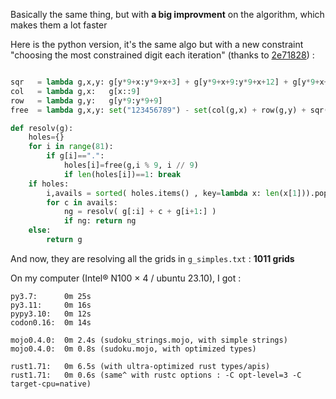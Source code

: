 Basically the same thing, but with **a big improvment** on the algorithm, which makes them a lot faster 

Here is the python version, it's the same algo but with a new constraint "choosing the most constrained digit each iteration" (thanks to [2e71828](https://users.rust-lang.org/u/2e71828))
:

```python

sqr   = lambda g,x,y: g[y*9+x:y*9+x+3] + g[y*9+x+9:y*9+x+12] + g[y*9+x+18:y*9+x+21]
col   = lambda g,x:   g[x::9]
row   = lambda g,y:   g[y*9:y*9+9]
free  = lambda g,x,y: set("123456789") - set(col(g,x) + row(g,y) + sqr(g,(x//3)*3,(y//3)*3))

def resolv(g):
    holes={}
    for i in range(81):
        if g[i]==".":
            holes[i]=free(g,i % 9, i // 9)
            if len(holes[i])==1: break
    if holes: 
        i,avails = sorted( holes.items() , key=lambda x: len(x[1])).pop(0)
        for c in avails:
            ng = resolv( g[:i] + c + g[i+1:] )
            if ng: return ng
    else:
        return g
```

And now, they are resolving all the grids in `g_simples.txt` : **1011 grids**

On my computer (Intel® N100 × 4 / ubuntu 23.10), I got :

```
py3.7:      0m 25s
py3.11:     0m 16s
pypy3.10:   0m 12s
codon0.16:  0m 14s

mojo0.4.0:  0m 2.4s (sudoku_strings.mojo, with simple strings)
mojo0.4.0:  0m 0.8s (sudoku.mojo, with optimized types)

rust1.71:   0m 6.5s (with ultra-optimized rust types/apis)
rust1.71:   0m 0.6s (same^ with rustc options : -C opt-level=3 -C target-cpu=native)
```


